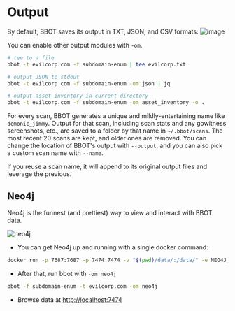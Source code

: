 # Output

By default, BBOT saves its output in TXT, JSON, and CSV formats:
![image](https://github.com/blacklanternsecurity/bbot/assets/20261699/779207f4-1c2f-4f65-a132-794ca8bd2f8a)

You can enable other output modules with `-om`.
~~~bash
# tee to a file
bbot -t evilcorp.com -f subdomain-enum | tee evilcorp.txt

# output JSON to stdout
bbot -t evilcorp.com -f subdomain-enum -om json | jq

# output asset inventory in current directory
bbot -t evilcorp.com -f subdomain-enum -om asset_inventory -o .
~~~
For every scan, BBOT generates a unique and mildly-entertaining name like `demonic_jimmy`. Output for that scan, including scan stats and any gowitness screenshots, etc., are saved to a folder by that name in `~/.bbot/scans`. The most recent 20 scans are kept, and older ones are removed. You can change the location of BBOT's output with `--output`, and you can also pick a custom scan name with `--name`.

If you reuse a scan name, it will append to its original output files and leverage the previous.

## Neo4j
Neo4j is the funnest (and prettiest) way to view and interact with BBOT data.

![neo4j](https://user-images.githubusercontent.com/20261699/182398274-729f3c48-c23c-4db0-8c2e-8b403c1bf790.png)

- You can get Neo4j up and running with a single docker command:
~~~bash
docker run -p 7687:7687 -p 7474:7474 -v "$(pwd)/data/:/data/" -e NEO4J_AUTH=neo4j/bbotislife neo4j
~~~
- After that, run bbot with `-om neo4j`
~~~bash
bbot -f subdomain-enum -t evilcorp.com -om neo4j
~~~
- Browse data at [http://localhost:7474](http://localhost:7474)
